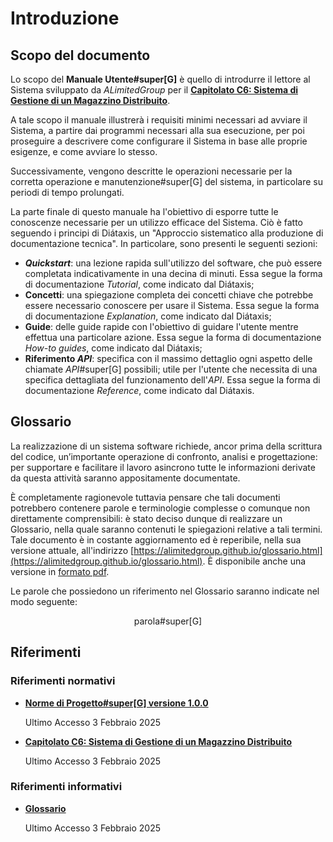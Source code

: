 # Introduzione <introduzione>

## Scopo del documento

Lo scopo del **Manuale Utente#super[G]** è quello di introdurre il lettore al Sistema sviluppato da _ALimitedGroup_ per il
**[Capitolato C6: Sistema di Gestione di un Magazzino Distribuito](https://www.math.unipd.it/~tullio/IS-1/2024/Progetto/C6.pdf)**.

A tale scopo il manuale illustrerà i requisiti minimi necessari ad avviare il Sistema,
a partire dai programmi necessari alla sua esecuzione,
per poi proseguire a descrivere come configurare il Sistema in base alle proprie esigenze, e come avviare lo stesso.

Successivamente, vengono descritte le operazioni necessarie per la corretta operazione e manutenzione#super[G] del sistema,
in particolare su periodi di tempo prolungati.

La parte finale di questo manuale ha l'obiettivo di
esporre tutte le conoscenze necessarie per un utilizzo efficace del Sistema.
Ciò è fatto seguendo i principi di Diátaxis, un "Approccio sistematico alla produzione di documentazione tecnica".
In particolare, sono presenti le seguenti sezioni:
- **_Quickstart_**: una lezione rapida sull'utilizzo del software,
  che può essere completata indicativamente in una decina di minuti.
  Essa segue la forma di documentazione _Tutorial_, come indicato dal Diátaxis;
- **Concetti**: una spiegazione completa dei concetti chiave che potrebbe
  essere necessario conoscere per usare il Sistema.
  Essa segue la forma di documentazione _Explanation_, come indicato dal Diátaxis;
- **Guide**: delle guide rapide con l'obiettivo di guidare l'utente mentre effettua una particolare azione.
  Essa segue la forma di documentazione _How-to_ _guides_, come indicato dal Diátaxis;
- **Riferimento _API_**: specifica con il massimo dettaglio ogni aspetto delle chiamate _API_#super[G] possibili;
  utile per l'utente che necessita di una specifica dettagliata del funzionamento dell'_API_.
  Essa segue la forma di documentazione _Reference_, come indicato dal Diátaxis.

## Glossario

La realizzazione di un sistema software richiede, ancor prima della scrittura del codice, un’importante operazione di confronto, analisi e progettazione: per supportare e facilitare il lavoro asincrono tutte le informazioni derivate da questa attività saranno appositamente documentate.

È completamente ragionevole tuttavia pensare che tali documenti potrebbero contenere parole e terminologie complesse o comunque non direttamente comprensibili: è stato deciso dunque di realizzare un Glossario, nella quale saranno contenuti le spiegazioni relative a tali termini. Tale documento è in costante aggiornamento ed è reperibile, nella sua versione attuale, all'indirizzo [https://alimitedgroup.github.io/glossario.html](https://alimitedgroup.github.io/glossario.html). È disponibile anche una versione in [formato pdf](https://alimitedgroup.github.io/Gloss%D0%B0rio.pdf).

<!--raw-typst
Le parole che possiedono un riferimento nel Glossario saranno indicate nel modo seguente: #align(center)[*parola#super[G]*]
-->
<!--typst-begin-exclude-->
Le parole che possiedono un riferimento nel Glossario saranno indicate nel modo seguente:
<p align="center">parola#super[G]</p>
<!--typst-end-exclude-->

## Riferimenti

### Riferimenti normativi

<!--typst-begin-exclude-->
- [**Norme di Progetto#super[G] versione 1.0.0**](https://alimitedgroup.github.io/NP%20v1.0.0.pdf)

    Ultimo Accesso 3 Febbraio 2025

- [**Capitolato C6: Sistema di Gestione di un Magazzino Distribuito**](https://www.math.unipd.it/~tullio/IS-1/2024/Progetto/C6.pdf)

    Ultimo Accesso 3 Febbraio 2025
<!--typst-end-exclude-->

<!--raw-typst
- *Norme di Progetto#super[G] versione 1.0.0*

    https://alimitedgroup.github.io/NP%20v1.0.0.pdf

    *Ultimo Accesso 3 Febbraio 2025*

- *Capitolato C6: Sistema di Gestione di un Magazzino Distribuito*

    https://www.math.unipd.it/~tullio/IS-1/2024/Progetto/C6.pdf

    *Ultimo Accesso 3 Febbraio 2025*
-->

### Riferimenti informativi

<!--raw-typst
- *Glossario*

    https://alimitedgroup.github.io/Gloss%D0%B0rio.pdf

    *Ultimo Accesso 3 Febbraio 2025*
-->

<!--typst-begin-exclude-->
- [**Glossario**](https://alimitedgroup.github.io/Gloss%D0%B0rio.pdf)

    Ultimo Accesso 3 Febbraio 2025
<!--typst-end-exclude-->
